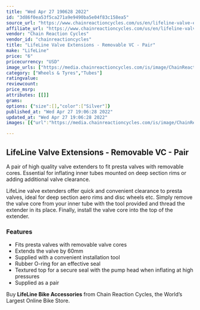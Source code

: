 ```yaml
---
title: "Wed Apr 27 190628 2022"
id: "3d86f0ea53f5ca271a9e9490ba5e04f83c158ea5"
source_url: "https://www.chainreactioncycles.com/us/en/lifeline-valve-extensions-removable-vc-pair/rp-prod155548"
affiliate_url: "https://www.chainreactioncycles.com/us/en/lifeline-valve-extensions-removable-vc-pair/rp-prod155548"
vendor: "Chain Reaction Cycles"
vendor_id: "chainreactioncycles"
title: "LifeLine Valve Extensions - Removable VC - Pair"
make: "LifeLine"
price: "6"
pricecurrency: "USD"
image_urls: ["https://media.chainreactioncycles.com/is/image/ChainReactionCycles/prod155548_Silver_NE_01?wid=500&hei=505"]
category: ["Wheels & Tyres","Tubes"]
ratingvalue: 
reviewcount: 
price_msrp: 
attributes: [[]]
grams: 
options: {"size":[],"color":["Silver"]}
published_at: "Wed Apr 27 19:06:28 2022"
updated_at: "Wed Apr 27 19:06:28 2022"
images: [{"url":"https://media.chainreactioncycles.com/is/image/ChainReactionCycles/prod155548_Silver_NE_01?wid=500&hei=505","path":"full/6fe52280f6fe4826e4a837adc13bbecf2a20f4bd.jpg","checksum":"b828bd79cf071d36cae990d8ba583094","status":"downloaded"}]

---
```

<h2 class="from-description-field">LifeLine Valve Extensions - Removable VC - Pair</h2><p>A pair of high quality valve extenders to fit presta valves with removable cores. Essential for inflating inner tubes mounted on deep section rims or adding additional valve clearance.</p><p>LifeLine valve extenders offer quick and convenient clearance to presta valves, ideal for deep section aero rims and disc wheels etc. Simply remove the valve core from your inner tube with the tool provided and thread the extender in its place. Finally, install the valve core into the top of the extender.</p><h3>Features</h3><ul><li>Fits presta valves with removable valve cores</li><li>Extends the valve by 60mm</li><li>Supplied with a convenient installation tool</li><li>Rubber O-ring for an effective seal</li><li>Textured top for a secure seal with the pump head when inflating at high pressures</li><li>Supplied as a pair</li></ul><p class="from-description-field">Buy <strong>LifeLine Bike Accessories</strong> from Chain Reaction Cycles, the World&rsquo;s Largest Online Bike Store.</p>